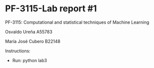 # PF-3115-Lab report #1

PF-3115: Computational and statistical techniques of Machine Learning

Osvaldo Ureña  A55783

María José Cubero B22148

Instructions:

- Run: python lab3
